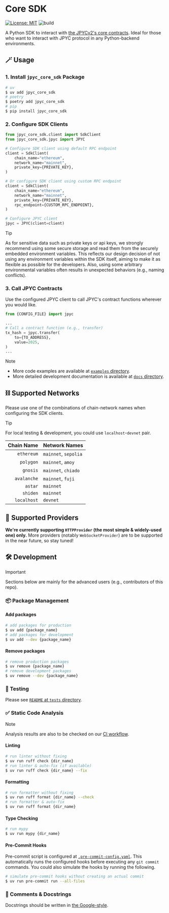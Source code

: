 # Core SDK

[![License: MIT](https://img.shields.io/badge/License-MIT-yellow.svg)](./LICENSE)
![build](https://github.com/jcam1/python-sdk/actions/workflows/check.yml/badge.svg)

A Python SDK to interact with [the JPYCv2's core contracts](https://github.com/jcam1/JPYCv2/blob/main/contracts/v1/FiatTokenV1.sol). Ideal for those who want to interact with JPYC protocol in any Python-backend environments.

## 🪄 Usage

### 1. Install `jpyc_core_sdk` Package

```sh
# uv
$ uv add jpyc_core_sdk
# poetry
$ poetry add jpyc_core_sdk
# pip
$ pip install jpyc_core_sdk
```

### 2. Configure SDK Clients

```py
from jpyc_core_sdk.client import SdkClient
from jpyc_core_sdk.jpyc import JPYC

# Configure SDK client using default RPC endpoint
client = SdkClient(
    chain_name="ethereum",
    network_name="mainnet",
    private_key={PRIVATE_KEY},
)

# Or configure SDK client using custom RPC endpoint
client = SdkClient(
    chain_name="ethereum",
    network_name="mainnet",
    private_key={PRIVATE_KEY},
    rpc_endpoint={CUSTOM_RPC_ENDPOINT},
)

# Configure JPYC client
jpyc = JPYC(client=client)
```

> [!TIP]
> As for sensitive data such as private keys or api keys, we strongly recommend using some secure storage and read them from the securely embedded environment variables. This reflects our design decision of not using any environment variables within the SDK itself, aiming to make it as flexible as possible for the developers. Also, using some arbitrary environmental variables often results in unexpected behaviors (e.g., naming conflicts).

### 3. Call JPYC Contracts

Use the configured JPYC client to call JPYC's contract functions wherever you would like.

```py
from {CONFIG_FILE} import jpyc

...
# Call a contract function (e.g., transfer)
tx_hash = jpyc.transfer(
    to={TO_ADDRESS},
    value=2025,
)
...
```

> [!NOTE]
>
> - More code examples are available at [`examples` directory](./examples/).
> - More detailed development documentation is available at [`docs` directory](../../docs/core/).

## ⛓️ Supported Networks

Please use one of the combinations of chain-network names when configuring the SDK clients.

> [!TIP]
> For local testing & development, you could use `localhost`-`devnet` pair.

|  Chain Name | Network Names        |
| ----------: | :------------------- |
|  `ethereum` | `mainnet`, `sepolia` |
|   `polygon` | `mainnet`, `amoy`    |
|    `gnosis` | `mainnet`, `chiado`  |
| `avalanche` | `mainnet`, `fuji`    |
|     `astar` | `mainnet`            |
|    `shiden` | `mainnet`            |
| `localhost` | `devnet`             |

## 💬 Supported Providers

**We're currently supporting `HTTPProvider` (the most simple & widely-used one) only.** More providers (notably `WebSocketProvider`) are to be supported in the near future, so stay tuned!

## 🛠 Development

> [!IMPORTANT]
> Sections below are mainly for the advanced users (e.g., contributors of this repo).

### 📦 Package Management

#### Add packages

```sh
# add packages for production
$ uv add {package_name}
# add packages for development
$ uv add --dev {package_name}
```

#### Remove packages

```sh
# remove production packages
$ uv remove {package_name}
# remove development packages
$ uv remove --dev {package_name}
```

### 🔎 Testing

Please see [`README` at `tests` directory](../../tests/README.md).

### ✅ Static Code Analysis

> [!NOTE]
> Analysis results are also to be checked on our [CI workflow](../../.github/workflows/check.yml).

#### Linting

```sh
# run linter without fixing
$ uv run ruff check {dir_name}
# run linter & auto-fix (if available)
$ uv run ruff check {dir_name} --fix
```

#### Formatting

```sh
# run formatter without fixing
$ uv run ruff format {dir_name} --check
# run formatter & auto-fix
$ uv run ruff format {dir_name}
```

#### Type Checking

```sh
# run mypy
$ uv run mypy {dir_name}
```

#### Pre-Commit Hooks

Pre-commit script is configured at [`.pre-commit-config.yaml`](../../.pre-commit-config.yaml). This automatically runs the configured hooks before executing any `git commit` commands. You could also simulate the hooks by running the following.

```sh
# simulate pre-commit hooks without creating an actual commit
$ uv run pre-commit run --all-files
```

### 📝 Comments & Docstrings

Docstrings should be written in [the Google-style](https://google.github.io/styleguide/pyguide.html#38-comments-and-docstrings).
